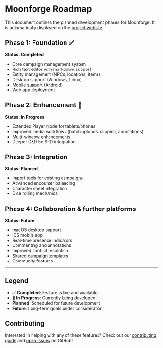 # Moonforge Roadmap

This document outlines the planned development phases for Moonforge. It is automatically displayed on the [project website](./website/).

## Phase 1: Foundation ✅

**Status: Completed**

- Core campaign management system
- Rich text editor with markdown support
- Entity management (NPCs, locations, items)
- Desktop support (Windows, Linux)
- Mobile support (Android)
- Web app deployment

## Phase 2: Enhancement 🚧

**Status: In Progress**

- Extended Player mode for tablets/phones
- Improved media workflows (batch uploads, clipping, annotations)
- Multi-window enhancements
- Deeper D&D 5e SRD integration

## Phase 3: Integration

**Status: Planned**

- Import tools for existing campaigns
- Advanced encounter balancing
- Character sheet integration
- Dice rolling mechanics

## Phase 4: Collaboration & further platforms

**Status: Future**

- macOS desktop support
- iOS mobile app
- Real-time presence indicators
- Commenting and annotations
- Improved conflict resolution
- Shared campaign templates
- Community features

---

## Legend

- ✅ **Completed**: Feature is live and available
- 🚧 **In Progress**: Currently being developed
- **Planned**: Scheduled for future development
- **Future**: Long-term goals under consideration

## Contributing

Interested in helping with any of these features? Check out our [contributing guide](./CONTRIBUTING.md) and [open issues](https://github.com/EmilyMoonstone/Moonforge/issues) on
GitHub!
